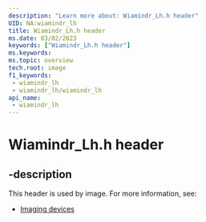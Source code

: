 ```yaml
---
description: "Learn more about: Wiamindr_Lh.h header"
UID: NA:wiamindr_lh
title: Wiamindr_Lh.h header
ms.date: 03/02/2023
keywords: ["Wiamindr_Lh.h header"]
ms.keywords: 
ms.topic: overview
tech.root: image
f1_keywords:
 - wiamindr_lh
 - wiamindr_lh/wiamindr_lh
api_name:
 - wiamindr_lh
---
```


# Wiamindr_Lh.h header

## -description

This header is used by image. For more information, see:

- [Imaging devices](../_image/index.md)
